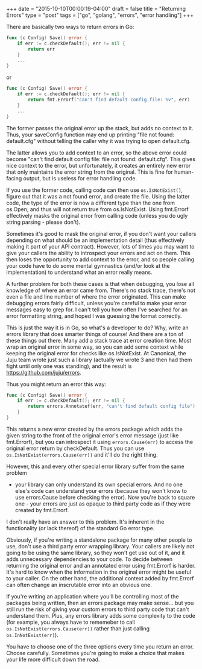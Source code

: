 +++
date = "2015-10-10T00:00:19-04:00"
draft = false
title = "Returning Errors"
type = "post"
tags = ["go", "golang", "errors", "error handling"]
+++

There are basically two ways to return errors in Go:

```go
func (c Config) Save() error {
	if err := c.checkDefault(); err != nil {
		return err
	}
	...
}
```

or

```go
func (c Config) Save() error {
	if err := c.checkDefault(); err != nil {
		return fmt.Errorf("can't find default config file: %v", err)
	}
	...
}
```

The former passes the original error up the stack, but adds no context to it.
Thus, your saveConfig function may end up printing "file not found:
default.cfg" without telling the caller why it was trying to open default.cfg.

The latter allows you to add context to an error, so the above error could
become "can't find default config file: file not found: default.cfg".
This gives nice context to the error, but unfortunately, it creates an entirely
new error that only maintains the error string from the original.  This is fine
for human-facing output, but is useless for error handling code.

If you use the former code, calling code can then use `os.IsNotExist()`, figure
out that it was a not found error, and create the file.  Using the latter code,
the type of the error is now a different type than the one from os.Open, and
thus will not return true from os.IsNotExist.  Using fmt.Errorf effectively
masks the original error from calling code (unless you do ugly string parsing -
please don't).

Sometimes it's good to mask the original error, if you don't want your callers
depending on what should be an implementation detail (thus effectively making it
part of your API contract). However, lots of times you may want to give your
callers the ability to introspect your errors and act on them. This then loses
the opportunity to add context to the error, and so people calling your code
have to do some mental gymnastics (and/or look at the implementation) to
understand what an error really means.

A further problem for both these cases is that when debugging, you lose all
knowledge of where an error came from.  There's no stack trace, there's not even
a file and line number of where the error originated.  This can make debugging
errors fairly difficult, unless you're careful to make your error messages easy
to grep for.  I can't tell you how often I've searched for an error formatting
string, and hoped I was guessing the format correctly.

This is just the way it is in Go, so what's a developer to do?  Why, write an
errors library that does smarter things of course!  And there are a ton of these
things out there.  Many add a stack trace at error creation time.  Most wrap an
original error in some way, so you can add some context while keeping the
original error for checks like os.IsNotExist. At Canonical, the Juju team wrote
just such a library (actually we wrote 3 and then had them fight until only one
was standing), and the result is https://github.com/juju/errors.

Thus you might return an error this way:

```go
func (c Config) Save() error {
	if err := c.checkDefault(); err != nil {
		return errors.Annotatef(err, "can't find default config file")
	}
}
```

This returns a new error created by the errors package which adds the given
string to the front of the original error's error message (just like
fmt.Errorf), but you can introspect it using `errors.Cause(err)` to access the
original error return by checkDefault.  Thus you can use
`os.IsNotExist(errors.Cause(err))` and it'll do the right thing.

However, this and every other special error library suffer from the same problem
- your library can only understand its own special errors.  And no one else's
code can understand your errors (because they won't know to use errors.Cause
before checking the error).  Now you're back to square one - your errors are
just as opaque to third party code as if they were created by fmt.Errorf.

I don't really have an answer to this problem. It's inherent in the
functionality (or lack thereof) of the standard Go error type.  

Obviously, if you're writing a standalone package for many other people to use,
don't use a third party error wrapping library.  Your callers are likely not
going to be using the same library, so they won't get use out of it, and it adds
unnecessary dependencies to your code.  To decide between returning the original
error and an annotated error using fmt.Errorf is harder.  It's hard to know when
the information in the original error might be useful to your caller.  On the
other hand, the additional context added by fmt.Errorf can often change an
inscrutable error into an obvious one.

If you're writing an application where you'll be controlling most of the
packages being written, then an errors package may make sense... but you still
run the risk of giving your custom errors to third party code that can't
understand them.  Plus, any errors library adds some complexity to the code (for
example, you always have to rememeber to call `os.IsNotExist(errors.Cause(err))`
rather than just calling `os.InNotExist(err)`).

You have to choose one of the three options every time you return an error.
Choose carefully.  Sometimes you're going to make a choice that makes your life
more difficult down the road.
